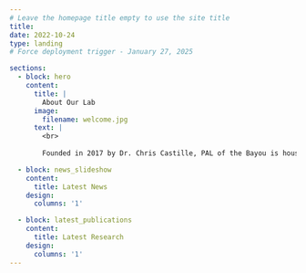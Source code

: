 ```yaml
---
# Leave the homepage title empty to use the site title
title:
date: 2022-10-24
type: landing
# Force deployment trigger - January 27, 2025

sections:
  - block: hero
    content:
      title: |
        About Our Lab
      image:
        filename: welcome.jpg
      text: |
        <br>
        
        Founded in 2017 by Dr. Chris Castille, PAL of the Bayou is housed in Nicholls State University's Al Danos College of Business Administration in the Management and Marketing Department. We study how people make decisions in organizational life, focusing on the role of personality at work and goal striving.

  - block: news_slideshow
    content:
      title: Latest News
    design:
      columns: '1'

  - block: latest_publications
    content:
      title: Latest Research
    design:
      columns: '1'
---
```

